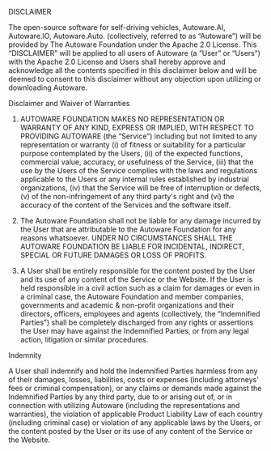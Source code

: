 DISCLAIMER

The open-source software for self-driving vehicles, Autoware.AI, Autoware.IO,
Autoware.Auto. (collectively, referred to as “Autoware”) will be provided by
The Autoware Foundation under the Apache 2.0 License. This “DISCLAIMER” will be
applied to all users of Autoware (a “User” or “Users”) with the Apache 2.0
License and Users shall hereby approve and acknowledge all the contents
specified in this disclaimer below and will be deemed to consent to this
disclaimer without any objection upon utilizing or downloading Autoware.

Disclaimer and Waiver of Warranties

1. AUTOWARE FOUNDATION MAKES NO REPRESENTATION OR WARRANTY OF ANY KIND,
   EXPRESS OR IMPLIED, WITH RESPECT TO PROVIDING AUTOWARE (the “Service”)
   including but not limited to any representation or warranty (i) of fitness or
   suitability for a particular purpose contemplated by the Users, (ii) of the
   expected functions, commercial value, accuracy, or usefulness of the Service,
   (iii) that the use by the Users of the Service complies with the laws and
   regulations applicable to the Users or any internal rules established by
   industrial organizations, (iv) that the Service will be free of interruption or
   defects, (v) of the non-infringement of any third party's right and (vi) the
   accuracy of the content of the Services and the software itself.

2. The Autoware Foundation shall not be liable for any damage incurred by the
   User that are attributable to the Autoware Foundation for any reasons
   whatsoever. UNDER NO CIRCUMSTANCES SHALL THE AUTOWARE FOUNDATION BE LIABLE FOR
   INCIDENTAL, INDIRECT, SPECIAL OR FUTURE DAMAGES OR LOSS OF PROFITS.

3. A User shall be entirely responsible for the content posted by the User and
   its use of any content of the Service or the Website. If the User is held
   responsible in a civil action such as a claim for damages or even in a criminal
   case, the Autoware Foundation and member companies, governments and academic &
   non-profit organizations and their directors, officers, employees and agents
   (collectively, the “Indemnified Parties”) shall be completely discharged from
   any rights or assertions the User may have against the Indemnified Parties, or
   from any legal action, litigation or similar procedures.

Indemnity

A User shall indemnify and hold the Indemnified Parties harmless from any of
their damages, losses, liabilities, costs or expenses (including attorneys'
fees or criminal compensation), or any claims or demands made against the
Indemnified Parties by any third party, due to or arising out of, or in
connection with utilizing Autoware (including the representations and
warranties), the violation of applicable Product Liability Law of each country
(including criminal case) or violation of any applicable laws by the Users, or
the content posted by the User or its use of any content of the Service or the
Website.
